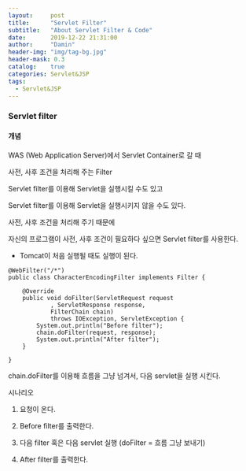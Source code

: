 ```yaml
---
layout:     post
title:      "Servlet Filter"
subtitle:   "About Servlet Filter & Code"
date:       2019-12-22 21:31:00
author:     "Damin"
header-img: "img/tag-bg.jpg"
header-mask: 0.3
catalog:    true
categories: Servlet&JSP
tags:
  - Servlet&JSP
---
```


### Servlet filter

#### 개념

WAS (Web Application Server)에서 Servlet Container로 갈 때

사전, 사후 조건을 처리해 주는 Filter

Servlet filter를 이용해 Servlet을 실행시킬 수도 있고

Servlet filter를 이용해 Servlet을 실행시키지 않을 수도 있다.

사전, 사후 조건을 처리해 주기 때문에

자신의 프로그램이 사전, 사후 조건이 필요하다 싶으면 Servlet filter를 사용한다.

- Tomcat이 처음 실행될 때도 실행이 된다.

~~~
@WebFilter("/*")
public class CharacterEncodingFilter implements Filter {

	@Override
	public void doFilter(ServletRequest request
			, ServletResponse response, 
			FilterChain chain)
			throws IOException, ServletException {
		System.out.println("Before filter");
		chain.doFilter(request, response);
		System.out.println("After filter");
	}

}
~~~

chain.doFilter를 이용해 흐름을 그냥 넘겨서, 다음 servlet을 실행 시킨다.

시나리오

1. 요청이 온다.

2. Before filter를 출력한다.

3. 다음 filter 혹은 다음 servlet 실행 (doFilter = 흐름 그냥 보내기)

4. After filter를 출력한다.
